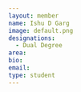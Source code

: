 ```yaml
---
layout: member
name: Ishu D Garg
image: default.png
designations: 
  - Dual Degree
area:
bio:
email:
type: student
---
```

